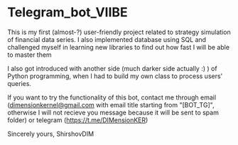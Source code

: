 # Telegram_bot_VIIBE

This is my first (almost-?) user-friendly project related to strategy simulation of financial data series. I also implemented database using SQL and challenged myself in learning new libraries to find out how fast I will be able to master them

I also got introduced with another side (much darker side actually :) ) of Python programming, when I had to build my own class to process users' queries.

If you want to try the functionality of this bot, contact me through email (dimensionkernel@gmail.com with email title starting from "[BOT_TG]", otherwise I will not recieve you message because it will be sent to spam folder) or telegram (https://t.me/DIMensionKER)

Sincerely yours,
ShirshovDIM
